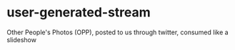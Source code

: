 user-generated-stream
=====================

Other People's Photos (OPP), posted to us through twitter, consumed like a slideshow
